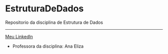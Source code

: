 # **EstruturaDeDados**
 Repositorio da disciplina de Estrutura de Dados
***
[Meu Linkedln](https://www.linkedin.com/in/lucas-dos-santos-amorim-r%C3%AAgo-2a77251a4/)
* Professora da disciplina: Ana Eliza
